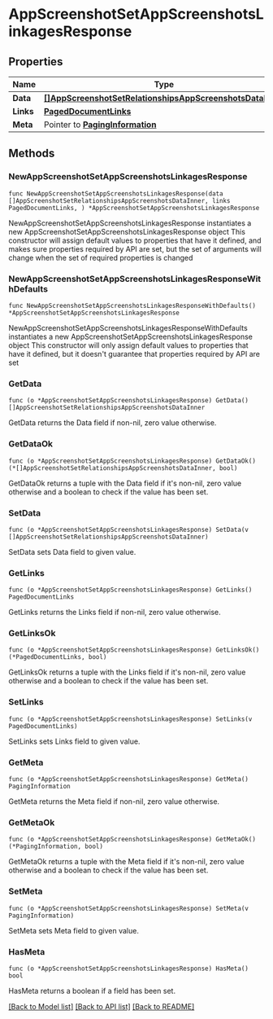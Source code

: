 # AppScreenshotSetAppScreenshotsLinkagesResponse

## Properties

Name | Type | Description | Notes
------------ | ------------- | ------------- | -------------
**Data** | [**[]AppScreenshotSetRelationshipsAppScreenshotsDataInner**](AppScreenshotSetRelationshipsAppScreenshotsDataInner.md) |  | 
**Links** | [**PagedDocumentLinks**](PagedDocumentLinks.md) |  | 
**Meta** | Pointer to [**PagingInformation**](PagingInformation.md) |  | [optional] 

## Methods

### NewAppScreenshotSetAppScreenshotsLinkagesResponse

`func NewAppScreenshotSetAppScreenshotsLinkagesResponse(data []AppScreenshotSetRelationshipsAppScreenshotsDataInner, links PagedDocumentLinks, ) *AppScreenshotSetAppScreenshotsLinkagesResponse`

NewAppScreenshotSetAppScreenshotsLinkagesResponse instantiates a new AppScreenshotSetAppScreenshotsLinkagesResponse object
This constructor will assign default values to properties that have it defined,
and makes sure properties required by API are set, but the set of arguments
will change when the set of required properties is changed

### NewAppScreenshotSetAppScreenshotsLinkagesResponseWithDefaults

`func NewAppScreenshotSetAppScreenshotsLinkagesResponseWithDefaults() *AppScreenshotSetAppScreenshotsLinkagesResponse`

NewAppScreenshotSetAppScreenshotsLinkagesResponseWithDefaults instantiates a new AppScreenshotSetAppScreenshotsLinkagesResponse object
This constructor will only assign default values to properties that have it defined,
but it doesn't guarantee that properties required by API are set

### GetData

`func (o *AppScreenshotSetAppScreenshotsLinkagesResponse) GetData() []AppScreenshotSetRelationshipsAppScreenshotsDataInner`

GetData returns the Data field if non-nil, zero value otherwise.

### GetDataOk

`func (o *AppScreenshotSetAppScreenshotsLinkagesResponse) GetDataOk() (*[]AppScreenshotSetRelationshipsAppScreenshotsDataInner, bool)`

GetDataOk returns a tuple with the Data field if it's non-nil, zero value otherwise
and a boolean to check if the value has been set.

### SetData

`func (o *AppScreenshotSetAppScreenshotsLinkagesResponse) SetData(v []AppScreenshotSetRelationshipsAppScreenshotsDataInner)`

SetData sets Data field to given value.


### GetLinks

`func (o *AppScreenshotSetAppScreenshotsLinkagesResponse) GetLinks() PagedDocumentLinks`

GetLinks returns the Links field if non-nil, zero value otherwise.

### GetLinksOk

`func (o *AppScreenshotSetAppScreenshotsLinkagesResponse) GetLinksOk() (*PagedDocumentLinks, bool)`

GetLinksOk returns a tuple with the Links field if it's non-nil, zero value otherwise
and a boolean to check if the value has been set.

### SetLinks

`func (o *AppScreenshotSetAppScreenshotsLinkagesResponse) SetLinks(v PagedDocumentLinks)`

SetLinks sets Links field to given value.


### GetMeta

`func (o *AppScreenshotSetAppScreenshotsLinkagesResponse) GetMeta() PagingInformation`

GetMeta returns the Meta field if non-nil, zero value otherwise.

### GetMetaOk

`func (o *AppScreenshotSetAppScreenshotsLinkagesResponse) GetMetaOk() (*PagingInformation, bool)`

GetMetaOk returns a tuple with the Meta field if it's non-nil, zero value otherwise
and a boolean to check if the value has been set.

### SetMeta

`func (o *AppScreenshotSetAppScreenshotsLinkagesResponse) SetMeta(v PagingInformation)`

SetMeta sets Meta field to given value.

### HasMeta

`func (o *AppScreenshotSetAppScreenshotsLinkagesResponse) HasMeta() bool`

HasMeta returns a boolean if a field has been set.


[[Back to Model list]](../README.md#documentation-for-models) [[Back to API list]](../README.md#documentation-for-api-endpoints) [[Back to README]](../README.md)


